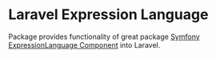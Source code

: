 # Laravel Expression Language

Package provides functionality of great package [Symfony ExpressionLanguage Component](https://github.com/symfony/expression-language) into Laravel.